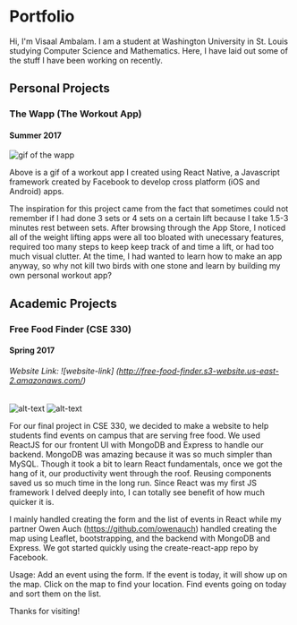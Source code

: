 # Portfolio
Hi, I'm Visaal Ambalam. I am a student at Washington University in St. Louis studying Computer Science and Mathematics. Here, I have laid out some of the stuff I have been working on recently.

## Personal Projects

### The Wapp (The Workout App)
#### Summer 2017
![gif of the wapp](https://github.com/visaals/Portfolio/blob/master/screenshots/resized_wapp.gif)

Above is a gif of a workout app I created using React Native, a Javascript framework created by Facebook to develop cross platform (iOS and Android) apps. 

The inspiration for this project came from the fact that sometimes could not remember if I had done 3 sets or 4 sets on a certain lift because I take 1.5-3 minutes rest between sets. After browsing through the App Store, I noticed all of the weight lifting apps were all too bloated with unecessary features, required too many steps to keep keep track of and time a lift, or had too much visual clutter. At the time, I had wanted to learn how to make an app anyway, so why not kill two birds with one stone and learn by building my own personal workout app?


## Academic Projects

### Free Food Finder (CSE 330)
#### Spring 2017
###### Website Link: ![website-link] (http://free-food-finder.s3-website.us-east-2.amazonaws.com/)

![alt-text](https://github.com/visaals/Portfolio/blob/master/screenshots/fff_1.png)
![alt-text](https://github.com/visaals/Portfolio/blob/master/screenshots/fff_2.png)

For our final project in CSE 330, we decided to make a website to help students find events on campus that are serving free food. We used ReactJS for our frontent UI with MongoDB and Express to handle our backend. MongoDB was amazing because it was so much simpler than MySQL. Though it took a bit to learn React fundamentals, once we got the hang of it, our productivity went through the roof. Reusing components saved us so much time in the long run. Since React was my first JS framework I delved deeply into, I can totally see benefit of how much quicker it is.

I mainly handled creating the form and the list of events in React while my partner Owen Auch (https://github.com/owenauch) handled creating the map using Leaflet, bootstrapping, and the backend with MongoDB and Express. We got started quickly using the create-react-app repo by Facebook.

Usage: Add an event using the form. If the event is today, it will show up on the map. Click on the map to find your location. Find events going on today and sort them on the list.








Thanks for visiting!

